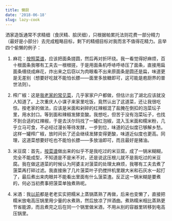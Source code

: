 ```yaml
---
title: 懒厨
date: '2018-06-18'
slug: lazy-cook
---
```


洒家造饭通常不求精细（食厌精、脍厌细），只根据帕累托法则花费一部分精力（最好是小部分）去完成粗略目标，剩下的精细目标对我而言不值得花精力。且举四个偷懒的例子：

1. 麻花：[按照菜谱](https://www.xiachufang.com/recipe/102231657/)，应该把面条搓圆，然后再对折环绕。我一看觉得好麻烦，百十根面条我哪有工夫去一根根搓，于是用面条机呼哧呼哧压了面条，直接用扁面条缠绕成麻花，炸出来之后窃以为肉眼看不出来原面条是圆还是扁，味道更是无差别（想要好吃就不能怕长膘——面里多放糖即可，这可能是庖厨界的普世法则）。

2. 榨广椒：这是[我老家的常见菜](https://www.xiachufang.com/recipe/1013931/)，几乎家家户户都做，但估计出了湖北应该就没人知道了。上次重庆人小谋子来家里吃饭，竟然认出了这道菜，还让我很吃惊。按老家的做法，应该是米面和剁碎的红辣椒混了盐腌在倒扣的泡菜坛子里，用水封口。等到面和辣椒发酵变酸。我想吃，但苦于没有泡菜坛子，也找不到合适的红辣椒，于是去沃尔玛找了一罐红泡椒，混入玉米面和糯米粉，几乎立马可食，不必经过漫长等待发酵，一步到位，味道的近似度已够解乡愁。这样一罐榨广椒，放时间长了还会继续发酵变得更酸，味道近似度也更高。同理，这道菜想要好吃也不能怕长膘——多放油即可，而且最好是猪油。

3. 米豆腐：首先，[按菜谱](https://www.xiachufang.com/recipe/101759382/)做出来的似乎不是我吃过的米豆腐，成了一锅米糊糊，完全不能成型，不知道是不是米不对，还是说这压根儿就不是我吃过的米豆腐。我在做这道菜的时候认为阿婆主对菠菜的处理太麻烦，我哪有工夫去煮了菠菜再打碎过滤。我直接揪了几片菠菜叶子扔搅拌机里跟大米和石灰水一起打了，最后煮出来肉眼并不能看出里面有什么菠菜渣。反正这一锅米糊是要煮的，何必当初费事把菠菜单独煮熟呢。

4. 米酒：我[以前](/cn/2017/01/rice-wine/)都是老老实实把糯米上蒸锅蒸熟了再做，后来也变懒了，直接把糯米放电高压锅里用少量的水煮熟，然后放凉了拌酒曲。煮熟糯米相比蒸熟更节省能源，而且煮完之后在同一个锅里做米酒，不用从别的容器里转移到电高压锅里。
